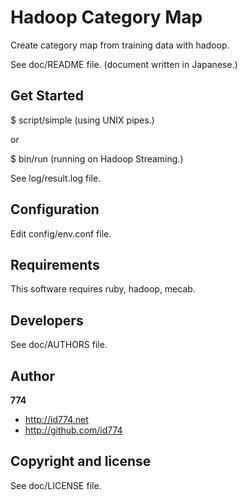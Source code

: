 Hadoop Category Map
===================

Create category map from training data with hadoop.

See doc/README file.
(document written in Japanese.)


Get Started
-----------

$ script/simple (using UNIX pipes.)

or

$ bin/run (running on Hadoop Streaming.)

See log/result.log file.


Configuration
-------------

Edit config/env.conf file.


Requirements
------------

This software requires
ruby,
hadoop,
mecab.


Developers
----------

See doc/AUTHORS file.


Author
------

**774**

+ http://id774.net
+ http://github.com/id774


Copyright and license
---------------------

See doc/LICENSE file.


